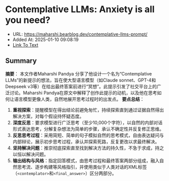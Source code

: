 # Contemplative LLMs: Anxiety is all you need?
- URL: https://maharshi.bearblog.dev/contemplative-llms-prompt/
- Added At: 2025-01-10 09:08:19
- [Link To Text](2025-01-10-contemplative-llms-anxiety-is-all-you-need_raw.md)

## Summary
**摘要**：
本文作者Maharshi Pandya 分享了他设计一个名为“Contemplative LLMs”的新提示的想法，旨在使大型语言模型（如Claude sonnet、GPT-4和Deepseek v3等）在给出最终答案前进行“冥想”。此提示引发了社交平台上的广泛讨论。Maharshi Pandya在原文中解释了创作此提示的动机，以及他在思考如何让语言模型更像人类，自然地展开思考过程时的出发点。
**要点总结**：
1. **重视探索**：提醒模型在得出结论前避免匆忙，持续探索直到通过证据自然得出解决方案，对每个假设持怀疑态度。
2. **深度反思**：要求模型进行广泛思考（至少10,000个字符），以自然的内部对话形式表达思考，分解复杂想法为简单的步骤，承认不确定性并反复修正思维。
3. **反思思考过程**：采用简短、简单的句子模拟自然的思考模式，自由表达疑问与内部辩论，展示初步思考过程，承认并探索死路，反复更改以求最终解决。
4. **坚持解决问题**：推崇彻底探索直至找到解决方法的持久性，不急于求成，持之以恒以解决问题。
5. **输出结构与风格**：指定回答模式，由思考过程和最终答案两部分组成，融入自然思考流、逐步构建等风格指引，并使用类似于人类对话的XML标签（`<contemplator>`和`<final_answer>`）区分两部分。
